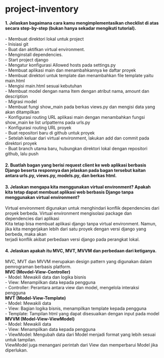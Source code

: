 # project-inventory
<h4>1. Jelaskan bagaimana cara kamu mengimplementasikan checklist di atas secara step-by-step (bukan hanya sekadar mengikuti tutorial).</h4>
<p>- Membuat direktori lokal untuk project <br>
- Inisiasi git <br>
- Buat dan aktifkan virtual environment. <br>
- Menginstall dependencies. <br>
- Start project django <br>
- Mengatur konfigurasi Allowed hosts pada settings.py <br>
- Membuat aplikasi main dan menambahkannya ke daftar proyek <br>
- Membuat direktori untuk template dan menambahkan file template yaitu main.html <br>
- Mengisi main.html sesuai kebutuhan <br>
- Membuat model dengan nama Item dengan atribut nama, amount dan description <br>
- Migrasi model <br>
- Membuat fungi show_main pada berkas views.py dan mengisi data yang akan ditampilkan <br>
- Konfigurasi routing URL aplikasi main dengan menambahkan fungsi show_main ke list urlpatterns pada urls.py <br>
- Konfigurasi routing URL proyek <br>
- Buat repositori baru di github untuk proyek <br>
- Setelah keluar dari virtual environment, lakukan add dan commit pada direktori proyek <br>
- Buat branch utama baru, hubungkan direktori lokal dengan repositori github, lalu push</p>

<h4>2. Buatlah bagan yang berisi request client ke web aplikasi berbasis Django beserta responnya dan jelaskan pada bagan tersebut kaitan<br>antara urls.py, views.py, models.py, dan berkas html.</h4>
<p></p>

<h4>3. Jelaskan mengapa kita menggunakan virtual environment? Apakah kita tetap dapat membuat aplikasi web berbasis Django tanpa menggunakan virtual environment?</h4>
<p>Virtual environment digunakan untuk menghindari konflik dependencies dari proyek berbeda. Virtual environment mengisolasi package dan dependencies dari aplikasi<br>
Kita tetap bisa membuat aplikasi django tanpa virtual environment. Namun, jika kita mengerjakan lebih dari satu proyek dengan versi django yang berbeda, maka akan<br>
terjadi konflik akibat perbedaan versi django pada perangkat lokal.</p>

<h4>4. Jelaskan apakah itu MVC, MVT, MVVM dan perbedaan dari ketiganya.</h4>
<p>MVC, MVT dan MVVM merupakan design pattern yang digunakan dalam pemrograman berbasis platform.<br>
<b>MVC (Movdel-View-Controller)</b><br>
- Model: Mewakili data dan logika bisnis<br>
- View: Menampilkan data kepada pengguna<br>
- Controller: Perantara antara view dan model, mengelola interaksi pengguna<br>
<b>MVT (Model-View-Template)</b><br>
- Model: Mewakili data<br>
- View: Bagian logika bisnis, menampilkan template kepada pengguna<br>
- Template: Tampilan html yang dapat disesuaikan dengan input pada model<br>
<b>MVVM (Model-View-ViewModel)</b><br>
- Model: Mewakili data<br>
- View: Menampilkan data kepada pengguna<br>
- ViewModel: Mengubah data dari Model menjadi format yang lebih sesuai untuk tampilan. <br>
ViewModel juga menangani perintah dari View dan memperbarui Model jika diperlukan.<br></p>
